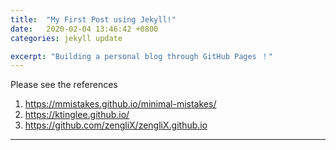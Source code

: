 ```yaml
---
title:  "My First Post using Jekyll!"
date:   2020-02-04 13:46:42 +0800
categories: jekyll update

excerpt: "Building a personal blog through GitHub Pages ！"
---
```


Please see the references 
1. https://mmistakes.github.io/minimal-mistakes/
2. https://ktinglee.github.io/
3. https://github.com/zengliX/zengliX.github.io

---
